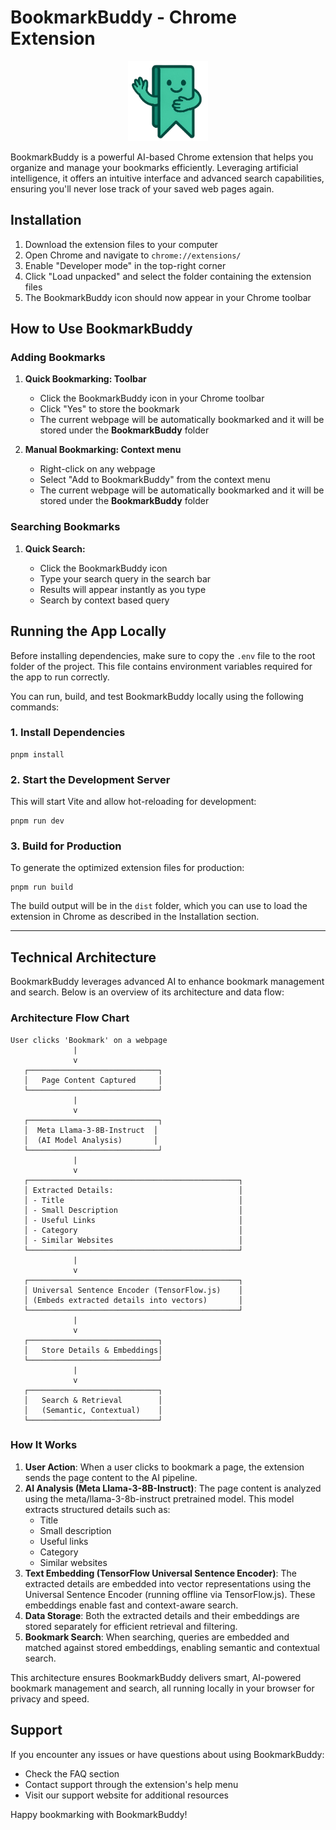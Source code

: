 # BookmarkBuddy - Chrome Extension

<div align="center">
  <img src="./public/icon/icon_transperent.png" alt="BookmarkBuddy Icon" width="128" height="128">
</div>

BookmarkBuddy is a powerful AI-based Chrome extension that helps you organize and manage your bookmarks efficiently. Leveraging artificial intelligence, it offers an intuitive interface and advanced search capabilities, ensuring you'll never lose track of your saved web pages again.

## Installation

1. Download the extension files to your computer
2. Open Chrome and navigate to `chrome://extensions/`
3. Enable "Developer mode" in the top-right corner
4. Click "Load unpacked" and select the folder containing the extension files
5. The BookmarkBuddy icon should now appear in your Chrome toolbar

## How to Use BookmarkBuddy

### Adding Bookmarks

1. **Quick Bookmarking: Toolbar**

   - Click the BookmarkBuddy icon in your Chrome toolbar
   - Click "Yes" to store the bookmark
   - The current webpage will be automatically bookmarked and it will be stored under the **BookmarkBuddy** folder

2. **Manual Bookmarking: Context menu**
   - Right-click on any webpage
   - Select "Add to BookmarkBuddy" from the context menu
   - The current webpage will be automatically bookmarked and it will be stored under the **BookmarkBuddy** folder

### Searching Bookmarks

1. **Quick Search:**

   - Click the BookmarkBuddy icon
   - Type your search query in the search bar
   - Results will appear instantly as you type
   - Search by context based query

## Running the App Locally

Before installing dependencies, make sure to copy the `.env` file to the root folder of the project. This file contains environment variables required for the app to run correctly.

You can run, build, and test BookmarkBuddy locally using the following commands:

### 1. Install Dependencies

```
pnpm install
```

### 2. Start the Development Server

This will start Vite and allow hot-reloading for development:

```
pnpm run dev
```

### 3. Build for Production

To generate the optimized extension files for production:

```
pnpm run build
```

The build output will be in the `dist` folder, which you can use to load the extension in Chrome as described in the Installation section.

---

## Technical Architecture

BookmarkBuddy leverages advanced AI to enhance bookmark management and search. Below is an overview of its architecture and data flow:

### Architecture Flow Chart

```
User clicks 'Bookmark' on a webpage
              |
              v
   ┌─────────────────────────────┐
   │   Page Content Captured     │
   └─────────────────────────────┘
              |
              v
   ┌─────────────────────────────┐
   │  Meta Llama-3-8B-Instruct  │
   │  (AI Model Analysis)       │
   └─────────────────────────────┘
              |
              v
   ┌───────────────────────────────────────────────┐
   │ Extracted Details:                            │
   │ - Title                                       │
   │ - Small Description                           │
   │ - Useful Links                                │
   │ - Category                                    │
   │ - Similar Websites                            │
   └───────────────────────────────────────────────┘
              |
              v
   ┌───────────────────────────────────────────────┐
   │ Universal Sentence Encoder (TensorFlow.js)    │
   │ (Embeds extracted details into vectors)       │
   └───────────────────────────────────────────────┘
              |
              v
   ┌─────────────────────────────┐
   │   Store Details & Embeddings│
   └─────────────────────────────┘
              |
              v
   ┌─────────────────────────────┐
   │   Search & Retrieval        │
   │   (Semantic, Contextual)    │
   └─────────────────────────────┘
```

### How It Works

1. **User Action**: When a user clicks to bookmark a page, the extension sends the page content to the AI pipeline.
2. **AI Analysis (Meta Llama-3-8B-Instruct)**: The page content is analyzed using the meta/llama-3-8b-instruct pretrained model. This model extracts structured details such as:
   - Title
   - Small description
   - Useful links
   - Category
   - Similar websites
3. **Text Embedding (TensorFlow Universal Sentence Encoder)**: The extracted details are embedded into vector representations using the Universal Sentence Encoder (running offline via TensorFlow.js). These embeddings enable fast and context-aware search.
4. **Data Storage**: Both the extracted details and their embeddings are stored separately for efficient retrieval and filtering.
5. **Bookmark Search**: When searching, queries are embedded and matched against stored embeddings, enabling semantic and contextual search.

This architecture ensures BookmarkBuddy delivers smart, AI-powered bookmark management and search, all running locally in your browser for privacy and speed.

## Support

If you encounter any issues or have questions about using BookmarkBuddy:

- Check the FAQ section
- Contact support through the extension's help menu
- Visit our support website for additional resources

Happy bookmarking with BookmarkBuddy!
